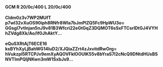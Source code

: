 #### GCM R 20/0c/400 L 20/0c/400
**Cldm0z3v7WP2MUfT**<br/>**p7wl32vXuOS90iph8RNfr8WIa7bJmPlZQ5Fc9HpWU3o=**<br/>**GGsgI7vtInjan5nJ9v81B3Wfcri22eGtGqZ3DQMOT6sSxFTCsrlDtGJ4VYHhZVdg8Xk/Ao/If0JhAktY...**<br/><br/>
**eQuSXRtAjT6ECE16**<br/>**ksBYhXyLjBahWG14luD2/XJQiaZZrt4zJxvitdRwOrg=**<br/>**hVukzpI5RTCPJv9emXyAQOVFklOOUlK55v8bYraS7l2cNcQ9DNtdHUsBSNVTImPQljNKwn3mW1SxbJs9...**